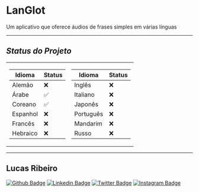 # **LanGlot**
Um aplicativo que oferece áudios de frases simples em várias línguas
 
 ---

## ***Status do Projeto***  

<table>
<tr><td>

|Idioma|Status|
|--|--|
|Alemão|❌|
|Árabe|✅|
|Coreano|✅|
|Espanhol|❌|
|Francês|❌|
|Hebraico|❌|

</td><td>

|Idioma|Status|
|--|--|
|Inglês|❌|
|Italiano|❌|
|Japonês|❌|
|Português|❌|
|Mandarim|❌|
|Russo|❌|

</td></tr>
</table>

 ---
 ## **Lucas Ribeiro**
[![Github Badge](https://img.shields.io/badge/-Github-000?style=flat-square&logo=Github&logoColor=white&link=https://github.com/LucasRibeiroRJBR)](https://github.com/LucasRibeiroRJBR)
[![Linkedin Badge](https://img.shields.io/badge/-LinkedIn-blue?style=flat-square&logo=Linkedin&logoColor=white&link=https://www.linkedin.com/in/lucas-santos-ribeiro//)](https://www.linkedin.com/in/lucas-santos-ribeiro/)
[![Twitter Badge](https://img.shields.io/badge/-Twitter-1ca0f1?style=flat-square&labelColor=1ca0f1&logo=twitter&logoColor=white&link=https://twitter.com/lucas_sanri)](https://twitter.com/lucas_sanri)
[![Instagram Badge](https://img.shields.io/badge/-Instagram-%23E4405F.svg?&style=flat-square&labelColor=23E4405F&logo=instagram&logoColor=white&link=https://www.instagram.com/lucas_sanri/)](https://www.instagram.com/lucas_sanri/)
